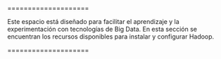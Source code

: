 ====================

Este espacio está diseñado para facilitar el aprendizaje y la experimentación con tecnologías de Big Data.
En esta sección se encuentran los recursos disponibles para instalar y configurar Hadoop.

====================
